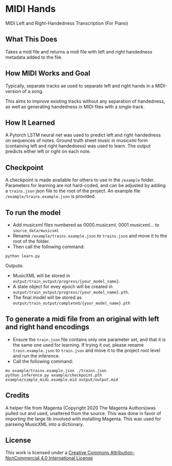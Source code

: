 # MIDI Hands

MIDI Left and Right-Handedness Transcription (For Piano)

## What This Does

Takes a midi file and returns a midi file with left and right handedness metadata added to the file.

## How MIDI Works and Goal

Typically, separate tracks ae used to separate left and right hands in a MIDI-version of a song. 

This aims to improve existing tracks without any separation of handedness, as well as generating handedness in MIDI files with a single track.

## How It Learned

A Pytorch LSTM neural net was used to predict left and right handedness on sequences of notes.  Ground truth sheet music in musicxml form (containing left and right handedness) was used to learn. The output predicts either left or right on each note.

## Checkpoint

A checkpoint is made available for others to use in the `/example` folder. Parameters for learning are not hard-coded, and can be adjusted by adding a `trains.json` json file to the root of the project. An example file `/example/trains.example.json` is provided.

## To run the model

- Add musicxml files numbered as 0000.musicxml, 0001.musicxml... to `source_data/musicxml`
- Rename `/example/trains.example.json` to `trains.json` and move it to the root of the folder. 
- Then call the following command:
```
python learn.py
```

Outputs:

- MusicXML will be stored in `output/train_output/progress/{your_model_name}`.
- A state object for evey epoch will be created in `output/train_output/progress/{your_model_name}.pth`.
- The final model will be stored as `output/train_output/completed/{your_model_name}.pth`

## To generate a midi file from an original with left and right hand encodings

- Ensure the `train.json` file contains only one parameter set, and that it is the same one used for learning. If trying it out, please rename `train.example.json` to `train.json` and move it to the project root level and run the inference.
- Call the following command:
```
mv example/trains.example.json ./trains.json
python inference.py example/checkpoint.pth example/simple_midi.example.mid output/output.mid
```

## Credits

A helper file from Magenta (Copyright 2020 The Magenta Authors)was pulled out and used, unaltered from the source.  This was done in favor of importing the large lib involved with installing Magenta. This was used for parseing MusicXML into a dictionary.

## License

This work is licensed under a [Creative Commons Attribution-NonCommercial 4.0 International License](http://creativecommons.org/licenses/by-nc/4.0/)
